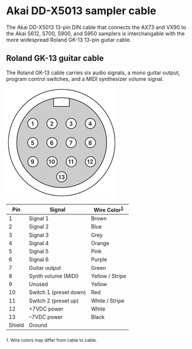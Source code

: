 # Akai DD-X5013 sampler cable

The Akai DD-X5013 13-pin DIN cable that connects the AX73 and VX90 to the Akai S612, S700, S900, and S950 samplers is interchangable with the more widespread Roland GK-13 13-pin guitar cable.

## Roland GK-13 guitar cable

The Roland GK-13 cable carries six audio signals, a mono guitar output, program control switches, and a MIDI synthesizer volume signal. 

![13-pin DIN cable](../images/13pin_din.png?raw=true)

| Pin | Signal | Wire Color<sup>[1](#color)</sup> |
|-|-|-|
| 1 | Signal 1 | Brown |
| 2 | Signal 2 | Blue |
| 3 | Signal 3 | Grey |
| 4 | Signal 4 | Orange |
| 5 | Signal 5 | Pink |
| 6 | Signal 6 | Purple |
| 7 | Guitar output | Green |
| 8 | Synth volume (MIDI) | Yellow / Stripe |
| 9 | Unused | Yellow |
| 10 | Switch 1 (preset down) | Red |
| 11 | Switch 2 (preset up) | White / Stripe |
| 12 | +7VDC power | White |
| 13 | –7VDC power | Black |
| Shield | Ground | |

<sub><a name="color">1.</a> Wire colors may differ from cable to cable.</sub>
